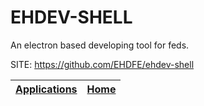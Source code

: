 # EHDEV-SHELL
 
 An electron based developing tool for feds.
 
 SITE: https://github.com/EHDFE/ehdev-shell

 | [Applications](https://portable-linux-apps.github.io/apps.html) | [Home](https://portable-linux-apps.github.io)
 | --- | --- |
